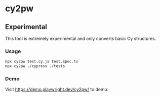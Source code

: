 # cy2pw

## Experimental

This tool is extremely experimental and only converts basic Cy structures.

### Usage

```bash
npx cy2pw test.cy.js test.spec.ts
npx cy2pw ./cypress ./tests
```

### Demo

Visit https://demo.playwright.dev/cy2pw/ to demo.
